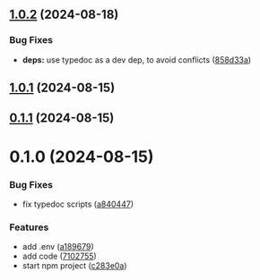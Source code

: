 

## [1.0.2](https://github.com/euberdeveloper/typedoc-plugin-ga/compare/1.0.1...1.0.2) (2024-08-18)


### Bug Fixes

* **deps:** use typedoc as a dev dep, to avoid conflicts ([858d33a](https://github.com/euberdeveloper/typedoc-plugin-ga/commit/858d33a7a9773ddc369878196b5fc05ca6e964a7))

## [1.0.1](https://github.com/euberdeveloper/typedoc-plugin-ga/compare/0.1.1...1.0.1) (2024-08-15)

## [0.1.1](https://github.com/euberdeveloper/typedoc-plugin-ga/compare/0.1.0...0.1.1) (2024-08-15)

# 0.1.0 (2024-08-15)


### Bug Fixes

* fix typedoc scripts ([a840447](https://github.com/euberdeveloper/typedoc-plugin-ga/commit/a84044795b15e3e1f001d4dcb4f5746dc8b9e0c0))


### Features

* add .env ([a189679](https://github.com/euberdeveloper/typedoc-plugin-ga/commit/a1896799626d8a632037f1c11840d05f94120407))
* add code ([7102755](https://github.com/euberdeveloper/typedoc-plugin-ga/commit/710275566763dc029796fb343ebbc9f0e9cfaae3))
* start npm project ([c283e0a](https://github.com/euberdeveloper/typedoc-plugin-ga/commit/c283e0aa0598e572804058d663239e7c0622ad2c))

